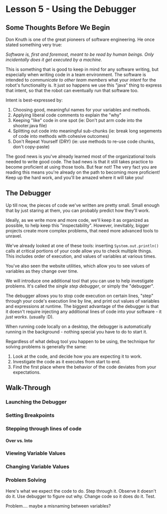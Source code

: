 # Lesson 5 - Using the Debugger

## Some Thoughts Before We Begin

Don Knuth is one of the great pioneers of software engineering. He once stated something very true: 

_Software is, first and foremost, meant to be read by human beings. Only incidentally does it get executed by a machine._

This is something that is good to keep in mind for any software writing, but especially when writing code in a team environment. The software is intended to _communicate to other team members_ what your _intent_ for the robot's functionality is. It just so happens we use this "java" thing to express that intent, so that the robot can eventually run that software too.

Intent is best-expressed by:

1) Choosing good, meaningful names for your variables and methods.
2) Applying liberal code comments to explain the "why" 
3) Keeping "like" code in one spot (ie: Don't put arm code into the shooter.java file)
4) Splitting out code into meaningful sub-chunks (ie: break long segements of code into methods with cohesive outcomes)
5) Don't Repeat Yourself (DRY) (ie: use methods to re-use code chunks, don't copy-paste)

The good news is you've already learned most of the organizational tools needed to write good code. The bad news is that it still takes practice to become proficient at using those tools. But fear not! The very fact you are reading this means you're already on the path to becoming more proficient! Keep up the hard work, and you'll be amazed where it will take you!

## The Debugger

Up till now, the pieces of code we've written are pretty small. Small enough that by just staring at them, you can probably predict how they'll work.

Ideally, as we write more and more code, we'll keep it as organized as possible, to help keep this "inspectability". However, inevitably, bigger projects create more complex problems, that need more advanced tools to unravel.

We've already looked at one of these tools: inserting `System.out.println()` calls at critical portions of your code allow you to check multiple things. This includes order of execution, and values of variables at various times.

You've also seen the website utilities, which allow you to see values of variables as they change over time.

We will introduce one additional tool that you can use to help investigate problems. It's called the _single step debugger_, or simply the "debugger".

The debugger allows you to stop code execution on certain lines, "step" through your code's execution line by line, and print out values of variables and expressions at runtime. The biggest advantage of the debugger is that it doesn't require injecting any additional lines of code into your software - it _just works_. (usually :D).

When running code locally on a desktop, the debugger is automatically running in the background - nothing special you have to do to start it.

Regardless of what debug tool you happen to be using, the technique for solving problems is generally the same:

1) Look at the code, and decide how you are expecting it to work.
2) Investigate the code as it executes from start to end.
3) Find the first place where the behavior of the code deviates from your expectations.

## Walk-Through

### Launching the Debugger

### Setting Breakpoints

### Stepping through lines of code

#### Over vs. Into

### Viewing Variable Values

### Changing Variable Values

### Problem Solving

Here's what we expect the code to do. Step through it. Observe it doesn't do it. Use debugger to figure out why. Change code so it does do it. Test.

Problem.... maybe a misnaming between variables?

